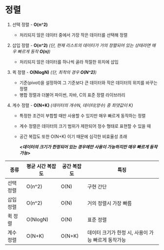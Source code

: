# 정렬

1. 선택 정렬 - **O(n^2)**

   - 처리되지 않은 데이터 중에서 가장 작은 데이터를 선택해 정렬

     

2. 삽입 정렬 - **O(n^2)** *(단, 현재 리스트의 데이터가 거의 정렬되어 있는 상태라면 매우 빠르게 동작  **O(n)**)*
   - 처리되지 않은 데이터를 하나씩 골라 적절한 위치에 삽입



3. 퀵 정렬 - **O(NlogN)** *(단, 최착의 경우 **O(N^2)**)*
   - 기준(pivot)을 설정하여 그 기준보다 큰 데이터와 작은 데이터의 위치를 바꾸는 정렬
   - 병합 정렬과 더불어 파이썬, 자바, C의 표준 정렬 라이브러리



4. 계수 정렬 - **O(N+K)** *(데이터의 개수N, 데이터(양수) 중 최댓값이 K)*

   - 특정한 조건이 부합할 때만 사용할 수 있지만 매우 빠르게 동작하는 정렬

   - 계수 정렬은 데이터의 크기 범위가 제한되어 정수 형태로 표현할 수 있을 때

   - 공간 복잡도 또한 O(N+K) 이기 때문에 심각한 비효율성 초래 

     ***<데이터의 크기가 한정되어 있는 경우에만 사용이 가능하지만 매우 빠르게 동작가능>***

     

| 종류      | 평균 시간 복잡도 | 공간 복잡도 | 특징                                               |
| --------- | ---------------- | ----------- | -------------------------------------------------- |
| 선택 정렬 | O(n^2)           | O(N)        | 구현 간단                                          |
| 삽입 정렬 | O(n^2)           | O(N)        | 거의 정렬시 가장 빠름                              |
| 퀵 정렬   | O(NlogN)         | O(N)        | 표준 정렬                                          |
| 계수 정렬 | O(N+K)           | O(N+K)      | 데이터 크기가 한정 시, 사용이 가능 빠르게 동작가능 |

